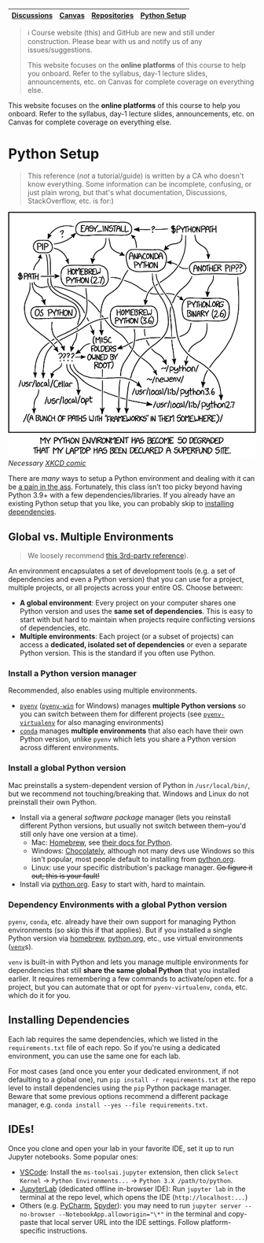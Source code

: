 | [Discussions](https://github.com/orgs/uiuc-cs448/discussions) | [Canvas](https://canvas.illinois.edu/courses/52926) | [Repositories](https://github.com/orgs/uiuc-cs448/repositories) | [Python Setup](https://uiuc-cs448.github.io/python) |
| ------------------------------------------------------------- | --------------------------------------------------- | --------------------------------------------------------------- | --------------------------------------------------- |

> ℹ️ Course website (this) and GitHub are new and still under construction. Please bear with us and notify us of any issues/suggestions.
>
> This website focuses on the **online platforms** of this course to help you onboard. Refer to the syllabus, day-1 lecture slides, announcements, etc. on Canvas for complete coverage on everything else.

This website focuses on the **online platforms** of this course to help you onboard. Refer to the syllabus, day-1 lecture slides, announcements, etc. on Canvas for complete coverage on everything else.

# Python Setup

> This reference (_not_ a tutorial/guide) is written by a CA who doesn't know everything. Some information can be incomplete, confusing, or just plain wrong, but that's what documentation, Discussions, StackOverflow, etc. is for:)

![](images/python.png)
_Necessary [XKCD comic](https://xkcd.com/1987/)_

There are _many_ ways to setup a Python environment and dealing with it can be [a pain in the ass](https://xkcd.com/1987/). Fortunately, this class isn’t too picky beyond having Python 3.9+ with a few dependencies/libraries. If you already have an existing Python setup that you like, you can probably skip to [installing dependencies](https://uiuc-cs448.github.io/python#installing-dependencies).

## Global vs. Multiple Environments

> We loosely recommend [this 3rd-party reference](https://realpython.com/effective-python-environment/#python-version-management)).

An environment encapsulates a set of development tools (e.g. a set of dependencies and even a Python version) that you can use for a project, multiple projects, or all projects across your entire OS. Choose between:

- **A global environment**: Every project on your computer shares one Python version and uses the **same set of dependencies**. This is easy to start with but hard to maintain when projects require conflicting versions of dependencies, etc.
- **Multiple environments**: Each project (or a subset of projects) can access a **dedicated, isolated set of dependencies** or even a separate Python version. This is the standard if you often use Python.

### Install a Python version manager

Recommended, also enables using multiple environments.

- [`pyenv`](https://github.com/pyenv/pyenv) ([`pyenv-win`](https://github.com/pyenv-win/pyenv-win) for Windows) manages **multiple Python versions** so you can switch between them for different projects (see [`pyenv-virtualenv`](https://github.com/pyenv/pyenv-virtualenv) for also managing environments)
- [`conda`](https://docs.conda.io/projects/conda/en/latest/index.html) manages **multiple environments** that also each have their own Python version, unlike `pyenv` which lets you share a Python version across different environments.

### Install a global Python version

Mac preinstalls a system-dependent version of Python in `/usr/local/bin/`, but we recommend not touching/breaking that. Windows and Linux do not preinstall their own Python.

- Install via a general _software package_ manager (lets you reinstall different Python versions, but usually not switch between them–you'd still only have one version at a time).
  - Mac: [Homebrew](https://brew.sh/), see [their docs for Python](https://docs.brew.sh/Homebrew-and-Python).
  - Windows: [Chocolately](https://chocolatey.org/), although not many devs use Windows so this isn't popular, most people default to installing from [python.org](https://www.python.org/).
  - Linux: use your specific distribution's package manager. ~~Go figure it out, this is your fault!~~
- Install via [python.org](https://www.python.org/). Easy to start with, hard to maintain.

### Dependency Environments with a global Python version

`pyenv`, `conda`, etc. already have their own support for managing Python environments (so skip this if that applies). But if you installed a single Python version via [homebrew](https://formulae.brew.sh/formula/python@3.12), [python.org](https://www.python.org/), etc., use virtual environments ([`venv`](https://docs.python.org/3/library/venv.html)s).

`venv` is built-in with Python and lets you manage multiple environments for dependencies that still **share the same global Python** that you installed earlier. It requires remembering a few commands to activate/open etc. for a project, but you can automate that or opt for `pyenv-virtualenv`, `conda`, etc. which do it for you.

## Installing Dependencies

Each lab requires the same dependencies, which we listed in the `requirements.txt` file of each repo. So if you're using a dedicated environment, you can use the same one for each lab.

For most cases (and once you enter your dedicated environment, if not defaulting to a global one), run `pip install -r requirements.txt` at the repo level to install dependencies using the `pip` Python package manager. Beware that some previous options recommend a different package manager, e.g. `conda install --yes --file requirements.txt`.

## IDEs!

Once you clone and open your lab in your favorite IDE, set it up to run Jupyter notebooks. Some popular ones:

- [VSCode](https://code.visualstudio.com/docs/datascience/jupyter-notebooks): Install the `ms-toolsai.jupyter` extension, then click `Select Kernel` → `Python Environments...` → `Python 3.X /path/to/python`.
- [JupyterLab](https://jupyterlab.readthedocs.io/en/stable/getting_started/starting.html) (dedicated offline in-browser IDE): Run `jupyter lab` in the terminal at the repo level, which opens the IDE (`http://localhost:...`)
- Others (e.g. [PyCharm](https://www.jetbrains.com/help/pycharm/configuring-jupyter-notebook.html), [Spyder](https://docs.spyder-ide.org/current/plugins/notebook.html)): you may need to run `jupyter server --no-browser --NotebookApp.alloworigin="\*"` in the terminal and copy-paste that local server URL into the IDE settings. Follow platform-specific instructions.
